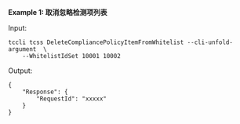 **Example 1: 取消忽略检测项列表**



Input: 

```
tccli tcss DeleteCompliancePolicyItemFromWhitelist --cli-unfold-argument  \
    --WhitelistIdSet 10001 10002
```

Output: 
```
{
    "Response": {
        "RequestId": "xxxxx"
    }
}
```

